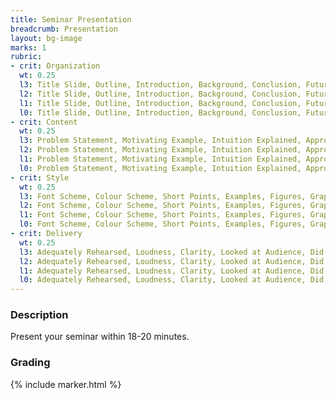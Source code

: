 ```yaml
---
title: Seminar Presentation
breadcrumb: Presentation
layout: bg-image
marks: 1
rubric:
- crit: Organization
  wt: 0.25
  l3: Title Slide, Outline, Introduction, Background, Conclusion, Future Research, Slides Numbered
  l2: Title Slide, Outline, Introduction, Background, Conclusion, Future Research, Slides Numbered
  l1: Title Slide, Outline, Introduction, Background, Conclusion, Future Research, Slides Numbered
  l0: Title Slide, Outline, Introduction, Background, Conclusion, Future Research, Slides Numbered
- crit: Content
  wt: 0.25
  l3: Problem Statement, Motivating Example, Intuition Explained, Approach/Method, Results, Analysis, Novelty
  l2: Problem Statement, Motivating Example, Intuition Explained, Approach/Method, Results, Analysis, Novelty
  l1: Problem Statement, Motivating Example, Intuition Explained, Approach/Method, Results, Analysis, Novelty
  l0: Problem Statement, Motivating Example, Intuition Explained, Approach/Method, Results, Analysis, Novelty
- crit: Style
  wt: 0.25
  l3: Font Scheme, Colour Scheme, Short Points, Examples, Figures, Graphs, Spelling/Grammar
  l2: Font Scheme, Colour Scheme, Short Points, Examples, Figures, Graphs, Spelling/Grammar
  l1: Font Scheme, Colour Scheme, Short Points, Examples, Figures, Graphs, Spelling/Grammar
  l0: Font Scheme, Colour Scheme, Short Points, Examples, Figures, Graphs, Spelling/Grammar
- crit: Delivery
  wt: 0.25
  l3: Adequately Rehearsed, Loudness, Clarity, Looked at Audience, Did Not Read, Appropriate Speed
  l2: Adequately Rehearsed, Loudness, Clarity, Looked at Audience, Did Not Read, Appropriate Speed
  l1: Adequately Rehearsed, Loudness, Clarity, Looked at Audience, Did Not Read, Appropriate Speed
  l0: Adequately Rehearsed, Loudness, Clarity, Looked at Audience, Did Not Read, Appropriate Speed
---
```

### Description

Present your seminar within 18-20 minutes.

### Grading

{% include marker.html %}
